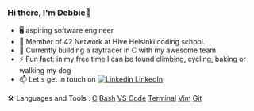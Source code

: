 ### Hi there, I'm Debbie👋

- 🖥️ aspiring software engineer
- 🐝 Member of 42 Network at Hive Helsinki coding school.
- 📜 Currently building a raytracer in C with my awesome team
- ⚡ Fun fact: in my free time I can be found climbing, cycling, baking or walking my dog
- 📫 Let's get in touch on [![Linkedin](https://i.stack.imgur.com/gVE0j.png) LinkedIn](https://www.linkedin.com/in/debbie-elliott-230678264/)



🛠️ Languages and Tools :
[C](https://raw.githubusercontent.com/devicons/devicon/master/icons/c/c-original.svg)  [Bash](https://raw.githubusercontent.com/devicons/devicon/master/icons/bash/bash-original.svg)  [VS Code](https://raw.githubusercontent.com/github/explore/80688e429a7d4ef2fca1e82350fe8e3517d3494d/topics/visual-studio-code/visual-studio-code.png)  [Terminal](https://raw.githubusercontent.com/github/explore/80688e429a7d4ef2fca1e82350fe8e3517d3494d/topics/terminal/terminal.png)  [Vim](https://raw.githubusercontent.com/github/explore/80688e429a7d4ef2fca1e82350fe8e3517d3494d/topics/vim/vim.png) [Git](https://raw.githubusercontent.com/devicons/devicon/1119b9f84c0290e0f0b38982099a2bd027a48bf1/icons/git/git-original-wordmark.svg)

<!--
**deelliot/deelliot** is a ✨ _special_ ✨ repository because its `README.md` (this file) appears on your GitHub profile.

